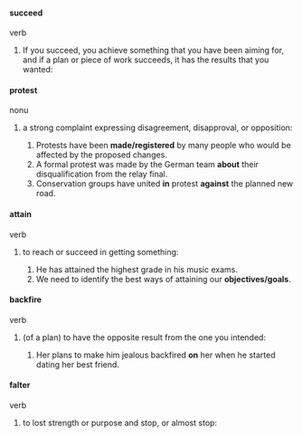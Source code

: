 #### succeed
verb

1. If you succeed, you achieve something that you have been aiming for, and if a plan or piece of work succeeds, it has the results that you wanted:
   

#### protest
nonu

1. a strong complaint expressing disagreement, disapproval, or opposition:
   
   1. Protests have been **made/registered** by many people who would be affected by the proposed changes.
   2. A formal protest was made by the German team **about** their disqualification from the relay final.
   3. Conservation groups have united **in** protest **against** the planned new road.

#### attain
verb

1. to reach or succeed in getting something:
   
   1. He has attained the highest grade in his music exams.
   2. We need to identify the best ways of attaining our **objectives/goals**.


#### backfire
verb

1. (of a plan) to have the opposite result from the one you intended:
   
   1. Her plans to make him jealous backfired **on** her when he started dating her best friend.


#### falter
verb

1. to lost strength or purpose and stop, or almost stop:
   
 




